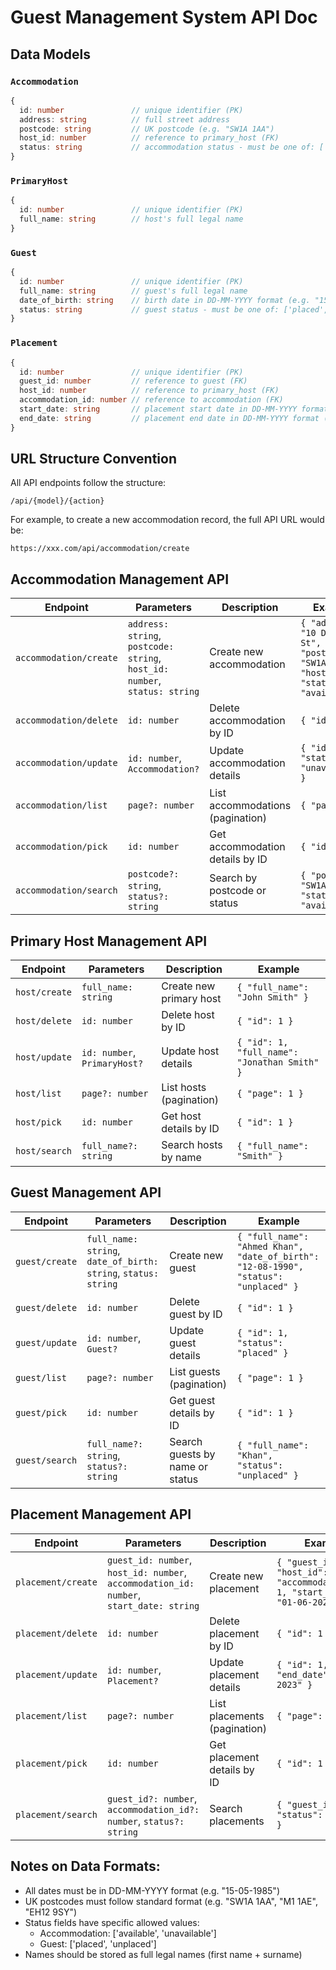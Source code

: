 # Guest Management System API Doc

## Data Models

### `Accommodation`

```ts
{
  id: number               // unique identifier (PK)
  address: string          // full street address
  postcode: string         // UK postcode (e.g. "SW1A 1AA")
  host_id: number          // reference to primary_host (FK)
  status: string           // accommodation status - must be one of: ['available', 'unavailable']
}
```

### `PrimaryHost`

```ts
{
  id: number               // unique identifier (PK)
  full_name: string        // host's full legal name
}
```

### `Guest`

```ts
{
  id: number               // unique identifier (PK)
  full_name: string        // guest's full legal name
  date_of_birth: string    // birth date in DD-MM-YYYY format (e.g. "15-05-1985")
  status: string           // guest status - must be one of: ['placed', 'unplaced']
}
```

### `Placement`

```ts
{
  id: number               // unique identifier (PK)
  guest_id: number         // reference to guest (FK)
  host_id: number          // reference to primary_host (FK)
  accommodation_id: number // reference to accommodation (FK)
  start_date: string       // placement start date in DD-MM-YYYY format
  end_date: string         // placement end date in DD-MM-YYYY format (nullable if ongoing)
}
```

## URL Structure Convention

All API endpoints follow the structure:

```
/api/{model}/{action}
```

For example, to create a new accommodation record, the full API URL would be:

```
https://xxx.com/api/accommodation/create
```

## Accommodation Management API

| Endpoint               | Parameters                                                                 | Description                                      | Example                                                                 |
| ---------------------- | -------------------------------------------------------------------------- | ------------------------------------------------ | ----------------------------------------------------------------------- |
| `accommodation/create` | `address: string`, `postcode: string`, `host_id: number`, `status: string` | Create new accommodation                        | `{ "address": "10 Downing St", "postcode": "SW1A 2AA", "host_id": 1, "status": "available" }` |
| `accommodation/delete` | `id: number`                                                               | Delete accommodation by ID                      | `{ "id": 1 }`                                                           |
| `accommodation/update` | `id: number`, `Accommodation?`                                             | Update accommodation details                    | `{ "id": 1, "status": "unavailable" }`                                 |
| `accommodation/list`   | `page?: number`                                                            | List accommodations (pagination)                | `{ "page": 1 }`                                                         |
| `accommodation/pick`   | `id: number`                                                               | Get accommodation details by ID                 | `{ "id": 1 }`                                                           |
| `accommodation/search` | `postcode?: string`, `status?: string`                                     | Search by postcode or status                    | `{ "postcode": "SW1A", "status": "available" }`                         |

## Primary Host Management API

| Endpoint          | Parameters                     | Description                      | Example                                      |
| ----------------- | ------------------------------ | -------------------------------- | -------------------------------------------- |
| `host/create`     | `full_name: string`            | Create new primary host          | `{ "full_name": "John Smith" }`              |
| `host/delete`     | `id: number`                   | Delete host by ID                | `{ "id": 1 }`                                |
| `host/update`     | `id: number`, `PrimaryHost?`   | Update host details              | `{ "id": 1, "full_name": "Jonathan Smith" }` |
| `host/list`       | `page?: number`                | List hosts (pagination)          | `{ "page": 1 }`                              |
| `host/pick`       | `id: number`                   | Get host details by ID           | `{ "id": 1 }`                                |
| `host/search`     | `full_name?: string`           | Search hosts by name             | `{ "full_name": "Smith" }`                   |

## Guest Management API

| Endpoint        | Parameters                                                                 | Description                      | Example                                                                 |
| --------------- | -------------------------------------------------------------------------- | -------------------------------- | ----------------------------------------------------------------------- |
| `guest/create`  | `full_name: string`, `date_of_birth: string`, `status: string`             | Create new guest                 | `{ "full_name": "Ahmed Khan", "date_of_birth": "12-08-1990", "status": "unplaced" }` |
| `guest/delete`  | `id: number`                                                               | Delete guest by ID               | `{ "id": 1 }`                                                           |
| `guest/update`  | `id: number`, `Guest?`                                                     | Update guest details             | `{ "id": 1, "status": "placed" }`                                       |
| `guest/list`    | `page?: number`                                                            | List guests (pagination)         | `{ "page": 1 }`                                                         |
| `guest/pick`    | `id: number`                                                               | Get guest details by ID          | `{ "id": 1 }`                                                           |
| `guest/search`  | `full_name?: string`, `status?: string`                                    | Search guests by name or status  | `{ "full_name": "Khan", "status": "unplaced" }`                         |

## Placement Management API

| Endpoint          | Parameters                                                                             | Description                      | Example                                                                 |
| ----------------- | -------------------------------------------------------------------------------------- | -------------------------------- | ----------------------------------------------------------------------- |
| `placement/create`| `guest_id: number`, `host_id: number`, `accommodation_id: number`, `start_date: string` | Create new placement             | `{ "guest_id": 1, "host_id": 1, "accommodation_id": 1, "start_date": "01-06-2023" }` |
| `placement/delete`| `id: number`                                                                           | Delete placement by ID           | `{ "id": 1 }`                                                           |
| `placement/update`| `id: number`, `Placement?`                                                             | Update placement details         | `{ "id": 1, "end_date": "30-06-2023" }`                                |
| `placement/list`  | `page?: number`                                                                        | List placements (pagination)     | `{ "page": 1 }`                                                         |
| `placement/pick`  | `id: number`                                                                           | Get placement details by ID      | `{ "id": 1 }`                                                           |
| `placement/search`| `guest_id?: number`, `accommodation_id?: number`, `status?: string`                    | Search placements               | `{ "guest_id": 1, "status": "active" }`                                 |

## Notes on Data Formats:
- All dates must be in DD-MM-YYYY format (e.g. "15-05-1985")
- UK postcodes must follow standard format (e.g. "SW1A 1AA", "M1 1AE", "EH12 9SY")
- Status fields have specific allowed values:
  - Accommodation: ['available', 'unavailable']
  - Guest: ['placed', 'unplaced']
- Names should be stored as full legal names (first name + surname)
